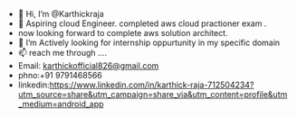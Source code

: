 - 👋 Hi, I’m @Karthickraja
- 👀 Aspiring cloud Engineer. completed aws cloud practioner exam .
- now looking forward to complete aws solution architect.
- 🌱 I’m Actively looking for internship oppurtunity in my specific domain
- 📫 reach me through ....
- Email: karthickofficial826@gmail.com
- phno:+91 9791468566
- linkedin:https://www.linkedin.com/in/karthick-raja-712504234?utm_source=share&utm_campaign=share_via&utm_content=profile&utm_medium=android_app

<!---
Karthickrajait/Karthickrajait is a ✨ special ✨ repository because its `README.md` (this file) appears on your GitHub profile.
You can click the Preview link to take a look at your changes.
--->
